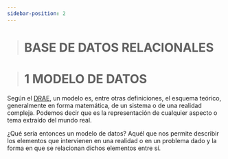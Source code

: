 ```yaml
---
sidebar-position: 2
---
```





> # BASE DE DATOS RELACIONALES



> # 1 MODELO DE DATOS

Según el [DRAE](https://www.mecd.es/cidead/aulavirtual/pluginfile.php/392694/mod_resource/content/4/DAM_BD02_Contenidos_Web/1_modelo_de_datos.html#td8fa412c-1fab-efec-948a-91f04af0b248), un modelo es, entre otras definiciones, el esquema teórico, generalmente en forma matemática, de un sistema o de una realidad compleja. Podemos decir que es la representación de cualquier aspecto o tema extraído del mundo real.

¿Qué sería entonces un modelo de datos? Aquél que nos permite describir los elementos que intervienen en una realidad o en un problema dado y la forma en que se relacionan dichos elementos entre sí.